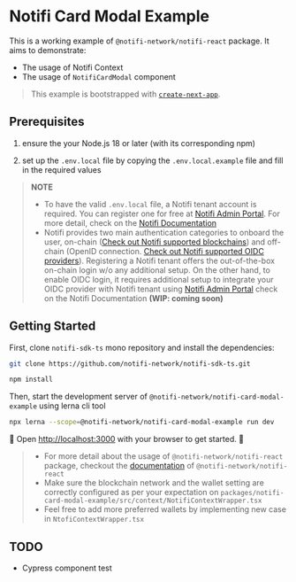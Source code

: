 # Notifi Card Modal Example

This is a working example of `@notifi-network/notifi-react` package. It aims to demonstrate:

- The usage of Notifi Context
- The usage of `NotifiCardModal` component

> This example is bootstrapped with [`create-next-app`](https://github.com/vercel/next.js/tree/canary/packages/create-next-app).

## Prerequisites

1. ensure the your Node.js 18 or later (with its corresponding npm)

2. set up the `.env.local` file by copying the `.env.local.example` file and fill in the required values

> **NOTE**
>
> - To have the valid `.env.local` file, a Notifi tenant account is required. You can register one for free at [Notifi Admin Portal](https://admin.notifi.network). For more detail, check on the [Notifi Documentation](https://docs.notifi.network/docs/getting-started)
> - Notifi provides two main authentication categories to onboard the user, on-chain ([Check out Notifi supported blockchains](https://graphdoc.io/preview/enum/WalletBlockchain?endpoint=https://api.dev.notifi.network/gql/)) and off-chain (OpenID connection. [Check out Notifi supported OIDC providers](https://graphdoc.io/preview/enum/OidcProvider?endpoint=https://api.dev.notifi.network/gql/)). Registering a Notifi tenant offers the out-of-the-box on-chain login w/o any additional setup. On the other hand, to enable OIDC login, it requires additional setup to integrate your OIDC provider with Notifi tenant using [Notifi Admin Portal](https://admin.notifi.network/) check on the Notifi Documentation **(WIP: coming soon)**

## Getting Started

First, clone `notifi-sdk-ts` mono repository and install the dependencies:

```bash
git clone https://github.com/notifi-network/notifi-sdk-ts.git

npm install

```

Then, start the development server of `@notifi-network/notifi-card-modal-example` using lerna cli tool

```bash
npx lerna --scope=@notifi-network/notifi-card-modal-example run dev
```

🚀 Open [http://localhost:3000](http://localhost:3000) with your browser to get started. 🚀

> - For more detail about the usage of `@notifi-network/notifi-react` package, checkout the [documentation]() of `@notifi-network/notifi-react`
> - Make sure the blockchain network and the wallet setting are correctly configured as per your expectation on `packages/notifi-card-modal-example/src/context/NotifiContextWrapper.tsx`
> - Feel free to add more preferred wallets by implementing new case in `NtofiContextWrapper.tsx`

## TODO

- Cypress component test
